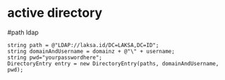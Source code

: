 # active directory
#path ldap
```
string path = @"LDAP://laksa.id/DC=LAKSA,DC=ID";
string domainAndUsername = domainz + @"\" + username;
string pwd="yourpasswordhere";
DirectoryEntry entry = new DirectoryEntry(paths, domainAndUsername, pwd);

```
